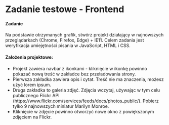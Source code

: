 # Zadanie testowe - Frontend
<h4>Zadanie</h4>
<div>Na podstawie otrzymanych grafik, stwórz projekt działający w najnowszych przeglądarkach (Chrome, Firefox, Edge) + IE11. Celem zadania jest weryfikacja umiejętności pisania w JavaScript, HTML i CSS.</div>

<h4>Założenia projektowe:</h4>
<ul>
<li>Projekt zawiera navbar z ikonkami - kliknięcie w ikonkę powinno pokazać nową treść w zakładce bez przeładowania strony.</li>
  <li>Pierwsza zakładka zawiera opis i cytat. Treść nie ma znaczenia, możesz użyć lorem ipsum.</li>
<li>Druga zakładka to galeria zdjęć. Zdjęcia wczytaj, używając w tym celu publicznego Flickr API (https://www.flickr.com/services/feeds/docs/photos_public/). Pobierz tylko 9 najnowszych miniatur Marilyn Monroe.</li>
  <li>Kliknięcie w zdjęcie powinno otworzyć nowe okno z powiększonym zdjęciem na Flickr.</li>
  <ul>
